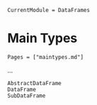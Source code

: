 
```@meta
CurrentModule = DataFrames
```

# Main Types

```@index
Pages = ["maintypes.md"]
```

...
    
```@docs
AbstractDataFrame
DataFrame
SubDataFrame
```

